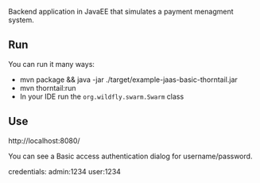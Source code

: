 Backend application in JavaEE that simulates a payment menagment system.

## Run

You can run it many ways:

* mvn package && java -jar ./target/example-jaas-basic-thorntail.jar
* mvn thorntail:run
* In your IDE run the `org.wildfly.swarm.Swarm` class

## Use

http://localhost:8080/

You can see a Basic access authentication dialog for username/password.

credentials:
admin:1234
user:1234
